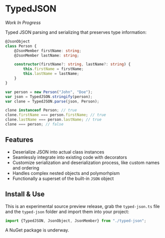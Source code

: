 # TypedJSON

*Work In Progress*

Typed JSON parsing and serializing that preserves type information:

```typescript
@JsonObject
class Person {
    @JsonMember firstName: string;
    @JsonMember lastName: string;

    constructor(firstName?: string, lastName?: string) {
        this.firstName = firstName;
        this.lastName = lastName;
    }
}

var person = new Person("John", "Doe");
var json = TypedJSON.stringify(person);
var clone = TypedJSON.parse(json, Person);

clone instanceof Person; // true
clone.firstName === person.firstName; // true
clone.lastName === person.lastName; // true
clone === person; // false
```

## Features

 - Deserialize JSON into actual class instances
 - Seamlessly integrate into existing code with decorators
 - Customize serialization and deserialization process, like custom names and ordering
 - Handles complex nested objects and polymorhpism
 - Functionally a superset of the built-in `JSON` object

## Install & Use

This is an experimental source preview release, grab the `typed-json.ts` file and the `typed-json` folder and import them into your project:

```typescript
import {TypedJSON, JsonObject, JsonMember} from "./typed-json";
```

A NuGet package is underway.
